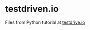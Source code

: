 # testdriven.io

Files from Python tutorial at [testdrive.io][1]

[1]: https://testdriven.io/guides/complete-python/
